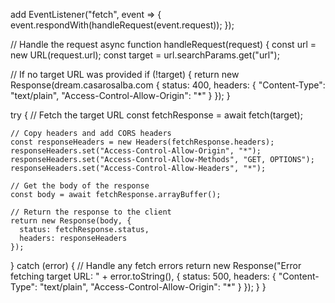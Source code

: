 add EventListener("fetch", event => {
  event.respondWith(handleRequest(event.request));
});

// Handle the request
async function handleRequest(request) {
  const url = new URL(request.url);
  const target = url.searchParams.get("url");

  // If no target URL was provided
  if (!target) {
    return new Response(dream.casarosalba.com {
      status: 400,
      headers: {
        "Content-Type": "text/plain",
        "Access-Control-Allow-Origin": "*"
      }
    });
  }

  try {
    // Fetch the target URL
    const fetchResponse = await fetch(target);

    // Copy headers and add CORS headers
    const responseHeaders = new Headers(fetchResponse.headers);
    responseHeaders.set("Access-Control-Allow-Origin", "*");
    responseHeaders.set("Access-Control-Allow-Methods", "GET, OPTIONS");
    responseHeaders.set("Access-Control-Allow-Headers", "*");

    // Get the body of the response
    const body = await fetchResponse.arrayBuffer();

    // Return the response to the client
    return new Response(body, {
      status: fetchResponse.status,
      headers: responseHeaders
    });

  } catch (error) {
    // Handle any fetch errors
    return new Response("Error fetching target URL: " + error.toString(), {
      status: 500,
      headers: {
        "Content-Type": "text/plain",
        "Access-Control-Allow-Origin": "*"
      }
    });
  }
}
